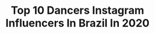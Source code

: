 ---
title: Top 10 Dancers Instagram Influencers In Brazil In 2020
description: Identify the most popular Instagram accounts on inBeat.
platform: Instagram
profiles:
  - username: "tonza_batedeira"
    fullname: >-
      SWING DE RUA
    location: "Brazil"
    followers: 382811
    engagement: 889
    commentsToLikes: 0.336487
    avatar: "https://scontent-amt2-1.cdninstagram.com/v/t51.2885-19/s320x320/90489850_247751516384723_1245499829614804992_n.jpg?_nc_ht=scontent-amt2-1.cdninstagram.com&_nc_ohc=BTtjgSOgHLEAX_PV2c8&oh=cbfb49073bf6b9af87ed8f8475f0ba9e&oe=5EB9BB34"
    verified: false
    hashtags: "#euteprometo, #coronavirus, #fiqueemcasa, #juntossomosmaisfortes"
  - username: "brunnagoncalves"
    fullname: >-
      BRUNNA GONÇALVES OLIVEIRA
    location: "Brazil"
    followers: 2631493
    engagement: 673
    commentsToLikes: 0.019668
    avatar: "https://scontent-amt2-1.cdninstagram.com/v/t51.2885-19/s320x320/91792024_515416096013907_5347134902271737856_n.jpg?_nc_ht=scontent-amt2-1.cdninstagram.com&_nc_ohc=X71uYYCz_3kAX-Latrk&oh=f200f0b2422a0896ea5c361956944e07&oe=5EB9E43E"
    verified: true
    hashtags: "#mascaraeuforic, #avonbrasil, #publi, #rtsbrasil"
  - username: "renatoshippee"
    fullname: >-
      Renato Shippee
    location: "Brazil"
    followers: 109861
    engagement: 933
    commentsToLikes: 0.030527
    avatar: "https://scontent-hkt1-1.cdninstagram.com/v/t51.2885-19/s320x320/87427831_1058713327855034_750665609376694272_n.jpg?_nc_ht=scontent-hkt1-1.cdninstagram.com&_nc_ohc=UgNcRxyNvH0AX8MJCOW&oh=bffa3b1a094af43cdf4f68f81a14be23&oe=5EA39C30"
    verified: false
    hashtags: "#style, #bodypositive, #peace, #boot"
  - username: "araujosabrii"
    fullname: >-
      sasa
    location: "Brazil"
    followers: 15828
    engagement: 2443
    commentsToLikes: 0.134339
    avatar: "https://scontent-lht6-1.cdninstagram.com/v/t51.2885-19/s320x320/90755785_2281564868806586_7653172795626487808_n.jpg?_nc_ht=scontent-lht6-1.cdninstagram.com&_nc_ohc=Xp0knvX7cAQAX8JcsdU&oh=b66544337103c6955d25809ff7039590&oe=5EBA125F"
    verified: false
    hashtags: "#breakupsong, #loneliness, #unitercheck, #catfishchallenge"
  - username: "mariopirees"
    fullname: >-
      Mário Pires
    location: "Brazil"
    followers: 4002
    engagement: 1738
    commentsToLikes: 0.124852
    avatar: "https://instagram.flad3-1.fna.fbcdn.net/v/t51.2885-19/s320x320/90507310_238001164263039_5742755455281659904_n.jpg?_nc_ht=instagram.flad3-1.fna.fbcdn.net&_nc_ohc=rOiq6L_vhEUAX-uVP0P&oh=fe050358cd81efe5c5940a58656c7fe7&oe=5EA30FFB"
    verified: false
    hashtags: "#surtada, #surtadachallenge, #dancas, #fitdance"
  - username: "renatacerqueira__"
    fullname: >-
      •            Renata Cerqueira
    location: "Brazil"
    followers: 55375
    engagement: 353
    commentsToLikes: 0.258521
    avatar: "https://scontent-ams4-1.cdninstagram.com/v/t51.2885-19/s320x320/91569043_2379263372173805_4247894428666036224_n.jpg?_nc_ht=scontent-ams4-1.cdninstagram.com&_nc_ohc=ZQUyZK8ztOUAX8ZiPFR&oh=b5a8cf8e3b1c89c619d2ce56033531be&oe=5EB7AED1"
    verified: false
    hashtags: "#morena, #vestigiosdocarnaval, #bronzeada, #amigos"
  - username: "heliooliveiraoficial"
    fullname: >-
      Hélio Oliveira 🕊🗡
    location: "Brazil"
    followers: 17234
    engagement: 481
    commentsToLikes: 0.111411
    avatar: "https://scontent-ams4-1.cdninstagram.com/v/t51.2885-19/s320x320/84685200_3397653266971627_2839154896563863552_n.jpg?_nc_ht=scontent-ams4-1.cdninstagram.com&_nc_ohc=t0mgocMhJIsAX8B4UT8&oh=7783e4c45f8cfcf234f35bfff9eaecea&oe=5EB8F8BF"
    verified: false
    hashtags: "#streetjazzheliooliveira, #sexyboy, #bookfotografico, #negroslindos"
  - username: "juamorim.r"
    fullname: >-
      Juliana Amorim 🌻
    location: "Brazil"
    followers: 16758
    engagement: 444
    commentsToLikes: 0.444435
    avatar: "https://scontent-nrt1-1.cdninstagram.com/v/t51.2885-19/s320x320/82971927_2462102404039027_8389644302594080768_n.jpg?_nc_ht=scontent-nrt1-1.cdninstagram.com&_nc_ohc=poanGsbX31oAX9jRE0c&oh=ff81abce8108afec11ef4f2c3a792014&oe=5EA2E8BF"
    verified: false
    hashtags: "#tbt"
  - username: "jheisonpadua"
    fullname: >-
      Jheison Pádua
    location: "Brazil"
    followers: 41715
    engagement: 318
    commentsToLikes: 0.117426
    avatar: "https://scontent-atl3-1.cdninstagram.com/v/t51.2885-19/s320x320/20688122_264147780739082_187914444221710336_a.jpg?_nc_ht=scontent-atl3-1.cdninstagram.com&_nc_ohc=TOEZT3byIgAAX8Uj-QC&oh=1fa569a66d72505e45ecb536c08bd561&oe=5EB99A5B"
    verified: false
    hashtags: "#jheisonpadua, #caldascountry2019, #boy, #bsb"
  - username: "micadfuego"
    fullname: >-
      MicaDfuego
    location: "Brazil"
    followers: 250418
    engagement: 980
    commentsToLikes: 0.013362
    avatar: "https://scontent-lhr8-1.cdninstagram.com/v/t51.2885-19/s320x320/91313226_2667482040153346_7774837511041318912_n.jpg?_nc_ht=scontent-lhr8-1.cdninstagram.com&_nc_ohc=rKn2_eUtVX0AX8fRvKL&oh=707be71bf2419366374b64be8ea8ef0a&oe=5EBBD197"
    verified: false
    hashtags: "#yomequedoencasaviendobia, #happybirthday, #itacarezinho, #oceano"
---